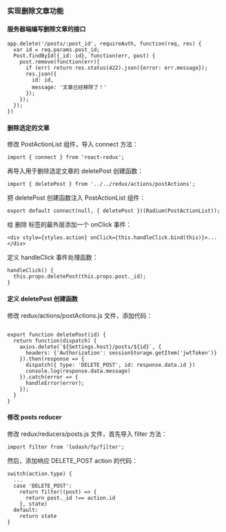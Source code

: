 ### 实现删除文章功能

#### 服务器端编写删除文章的接口

```
app.delete('/posts/:post_id', requireAuth, function(req, res) {
  var id = req.params.post_id;
  Post.findById({_id: id}, function(err, post) {
    post.remove(function(err){
      if (err) return res.status(422).json({error: err.message});
      res.json({
        id: id,
        message: '文章已经移除了！'
      });
    });
  });
})

```
#### 删除选定的文章

修改 PostActionList 组件，导入 connect 方法：

```
import { connect } from 'react-redux';

```
再导入用于删除选定文章的 deletePost 创建函数：

```
import { deletePost } from '../../redux/actions/postActions';

```
把 deletePost 创建函数注入 PostActionList 组件：

```
export default connect(null, { deletePost })(Radium(PostActionList));

```
给 删除 标签的最外层添加一个 onClick 事件：

```
<div style={styles.action} onClick={this.handleClick.bind(this)}>...</div>

```
定义 handleClick 事件处理函数：

```
handleClick() {
  this.props.deletePost(this.props.post._id);
}

```
#### 定义 deletePost 创建函数

修改 redux/actions/postActions.js 文件，添加代码：

```

export function deletePost(id) {
  return function(dispatch) {
    axios.delete(`${Settings.host}/posts/${id}`, {
      headers: {'Authorization': sessionStorage.getItem('jwtToken')}
    }).then(response => {
      dispatch({ type: 'DELETE_POST', id: response.data.id })
      console.log(response.data.message)
    }).catch(error => {
      handleError(error);
    });
  }
}

```
#### 修改 posts reducer

修改 redux/reducers/posts.js 文件，首先导入 filter 方法：

```
import filter from 'lodash/fp/filter';

```
然后，添加响应 DELETE_POST action 的代码：

```
switch(action.type) {
  ...
  case 'DELETE_POST':
    return filter((post) => {
      return post._id !== action.id
    }, state)
  default:
    return state
}

```
